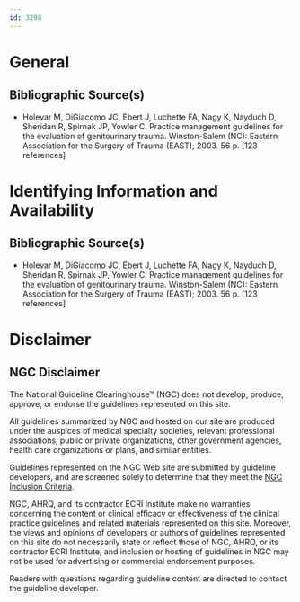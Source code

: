 ```yaml
---
id: 3298
---
```


# General

## Bibliographic Source(s)

- Holevar M, DiGiacomo JC, Ebert J, Luchette FA, Nagy K, Nayduch D, Sheridan R, Spirnak JP, Yowler C. Practice management guidelines for the evaluation of genitourinary trauma. Winston-Salem (NC): Eastern Association for the Surgery of Trauma (EAST); 2003. 56 p. [123 references]

# Identifying Information and Availability

## Bibliographic Source(s)

- Holevar M, DiGiacomo JC, Ebert J, Luchette FA, Nagy K, Nayduch D, Sheridan R, Spirnak JP, Yowler C. Practice management guidelines for the evaluation of genitourinary trauma. Winston-Salem (NC): Eastern Association for the Surgery of Trauma (EAST); 2003. 56 p. [123 references]

# Disclaimer

## NGC Disclaimer

The National Guideline Clearinghouse™ (NGC) does not develop, produce, approve, or endorse the guidelines represented on this site.

All guidelines summarized by NGC and hosted on our site are produced under the auspices of medical specialty societies, relevant professional associations, public or private organizations, other government agencies, health care organizations or plans, and similar entities.

Guidelines represented on the NGC Web site are submitted by guideline developers, and are screened solely to determine that they meet the [NGC Inclusion Criteria](/help-and-about/summaries/inclusion-criteria).

NGC, AHRQ, and its contractor ECRI Institute make no warranties concerning the content or clinical efficacy or effectiveness of the clinical practice guidelines and related materials represented on this site. Moreover, the views and opinions of developers or authors of guidelines represented on this site do not necessarily state or reflect those of NGC, AHRQ, or its contractor ECRI Institute, and inclusion or hosting of guidelines in NGC may not be used for advertising or commercial endorsement purposes.

Readers with questions regarding guideline content are directed to contact the guideline developer.

